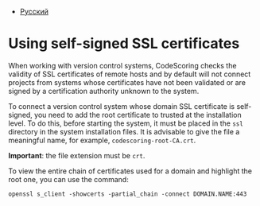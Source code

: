 - [Русский](../../on-premise/self-signed-ssl/)

# Using self-signed SSL certificates

When working with version control systems, CodeScoring checks the validity of SSL certificates of remote hosts and by default will not connect projects from systems whose certificates have not been validated or are signed by a certification authority unknown to the system.

To connect a version control system whose domain SSL certificate is self-signed, you need to add the root certificate to trusted at the installation level. To do this, before starting the system, it must be placed in the `ssl` directory in the system installation files. It is advisable to give the file a meaningful name, for example, `codescoring-root-CA.crt`.

**Important**: the file extension must be `crt`.

To view the entire chain of certificates used for a domain and highlight the root one, you can use the command:

```
openssl s_client -showcerts -partial_chain -connect DOMAIN.NAME:443
```
